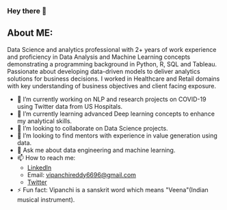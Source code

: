 ### Hey there 👋

## About ME:
Data Science and analytics professional with 2+ years of work experience and proficiency in Data Analysis and Machine Learning concepts demonstrating a programming background in Python, R, SQL and Tableau. Passionate about developing data-driven models to deliver analytics solutions for business decisions. I worked in Healthcare and Retail domains with key understanding of business objectives and client facing exposure.

- 🔭 I’m currently working on NLP and research projects on COVID-19 using Twitter data from US Hospitals.
- 🌱 I’m currently learning advanced Deep learning concepts to enhance my analytical skills.
- 👯 I’m looking to collaborate on Data Science projects.
- 🤔 I’m looking to find mentors with experience in value generation using data.
- 💬 Ask me about data engineering and machine learning.
- 📫 How to reach me: 
    - [LinkedIn](https://www.linkedin.com/in/vipanchikatthula/)
    - Email: [vipanchireddy6696@gmail.com](mailto:vipanchireddy6696@gmail.com)
    - [Twitter](https://twitter.com/iamvippi)
- ⚡ Fun fact: Vipanchi is a sanskrit word which means "Veena"(Indian musical instrument).
